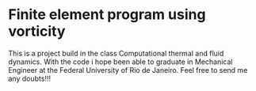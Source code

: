 # Finite element program using vorticity

This is a project build in the class Computational thermal and fluid dynamics. With the code i hope been able to graduate in Mechanical Engineer
at the Federal University of Rio de Janeiro. Feel free to send me any doubts!!!
